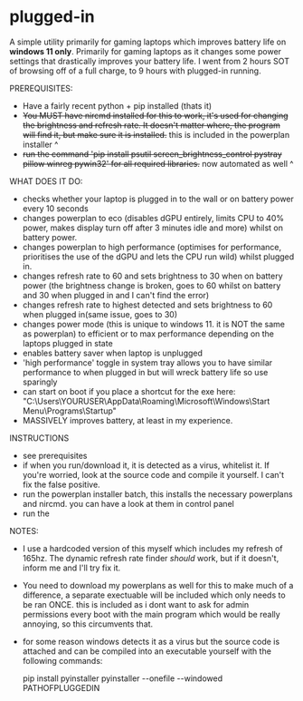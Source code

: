 # plugged-in
A simple utility primarily for gaming laptops which improves battery life on **windows 11 only**. Primarily for gaming laptops as it changes some power settings that drastically improves your battery life. I went from 2 hours SOT of browsing off of a full charge, to 9 hours with plugged-in running. 

PREREQUISITES:

- Have a fairly recent python + pip installed (thats it)
- ~~You MUST have nircmd installed for this to work, it's used for changing the brightness and refresh rate. It doesn't matter where, the program will find it, but make sure it is installed.~~ this is included in the powerplan installer ^
- ~~run the command 'pip install psutil screen_brightness_control pystray pillow winreg pywin32' for all required libraries.~~
  now automated as well ^

WHAT DOES IT DO:

- checks whether your laptop is plugged in to the wall or on battery power every 10 seconds
- changes powerplan to eco (disables dGPU entirely, limits CPU to 40% power, makes display turn off after 3 minutes idle and more) whilst on battery power.
- changes powerplan to high performance (optimises for performance, prioritises the use of the dGPU and lets the CPU run wild) whilst plugged in.
- changes refresh rate to 60 and sets brightness to 30 when on battery power (the brightness change is broken, goes to 60 whilst on battery and 30 when plugged in and I can't find the error)
- changes refresh rate to highest detected and sets brightness to 60 when plugged in(same issue, goes to 30)
- changes power mode (this is unique to windows 11. it is NOT the same as powerplan) to efficient or to max performance depending on the laptops plugged in state
- enables battery saver when laptop is unplugged
- 'high performance' toggle in system tray allows you to have similar performance to when plugged in but will wreck battery life so use sparingly
- can start on boot if you place a shortcut for the exe here: "C:\Users\YOURUSER\AppData\Roaming\Microsoft\Windows\Start Menu\Programs\Startup"
- MASSIVELY improves battery, at least in my experience.


INSTRUCTIONS

- see prerequisites
- if when you run/download it, it is detected as a virus, whitelist it. If you're worried, look at the source code and compile it yourself. I can't fix the false positive.
- run the powerplan installer batch, this installs the necessary powerplans and nircmd. you can have a look at them in control panel
- run the 

NOTES:
- I use a hardcoded version of this myself which includes my refresh of 165hz. The dynamic refresh rate finder *should* work, but if it doesn't, inform me and I'll try fix it.
- You need to download my powerplans as well for this to make much of a difference, a separate exectuable will be included which only needs to be ran ONCE. this is included as i dont want to ask for admin permissions every boot with the main program which would be really annoying, so this circumvents that.
- for some reason windows detects it as a virus but the source code is attached and can be compiled into an executable yourself with the following commands: 

   pip install pyinstaller
  pyinstaller --onefile --windowed PATHOFPLUGGEDIN
